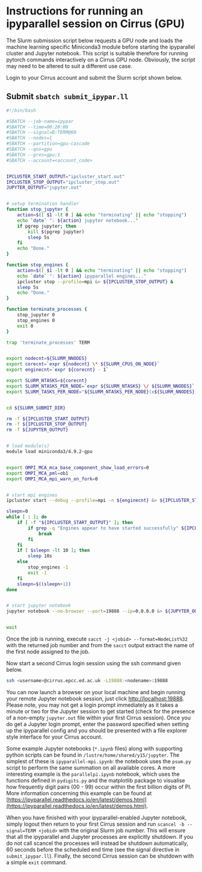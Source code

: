 Instructions for running an ipyparallel session on Cirrus (GPU)
===============================================================

The Slurm submission script below requests a GPU node and loads the machine learning
specific Miniconda3 module before starting the ipyparallel cluster and Jupyter notebook.
This script is suitable therefore for running pytorch commands interactively on a Cirrus
GPU node. Obviously, the script may need to be altered to suit a different use case. 

Login to your Cirrus account and submit the Slurm script shown below.


Submit `sbatch submit_ipypar.ll`
--------------------------------

```bash
#!/bin/bash

#SBATCH --job-name=ipypar
#SBATCH --time=00:20:00
#SBATCH --signal=B:TERM@60
#SBATCH --nodes=1
#SBATCH --partition=gpu-cascade
#SBATCH --qos=gpu
#SBATCH --gres=gpu:1
#SBATCH --account=<account_code>


IPCLUSTER_START_OUTPUT="ipcluster_start.out"
IPCLUSTER_STOP_OUTPUT="ipcluster_stop.out"
JUPYTER_OUTPUT="jupyter.out"


# setup termination handler
function stop_jupyter {
    action=$([ $1 -lt 0 ] && echo "terminating" || echo "stopping")
    echo `date` ": ${action} jupyter notebook..."
    if pgrep jupyter; then
        kill $(pgrep jupyter)
        sleep 5s
    fi
    echo "Done."
}

function stop_engines {
    action=$([ $1 -lt 0 ] && echo "terminating" || echo "stopping")
    echo `date` ": ${action} ipyparallel engines..."
    ipcluster stop --profile=mpi &> ${IPCLUSTER_STOP_OUTPUT} &
    sleep 5s
    echo "Done."
}

function terminate_processes {
    stop_jupyter 0
    stop_engines 0
    exit 0
}

trap 'terminate_processes' TERM


export nodecnt=${SLURM_NNODES}
export corecnt=`expr ${nodecnt} \* ${SLURM_CPUS_ON_NODE}`
export enginecnt=`expr ${corecnt} - 1`

export SLURM_NTASKS=${corecnt}
export SLURM_NTASKS_PER_NODE=`expr ${SLURM_NTASKS} \/ ${SLURM_NNODES}`
export SLURM_TASKS_PER_NODE="${SLURM_NTASKS_PER_NODE}(x${SLURM_NNODES})"


cd ${SLURM_SUBMIT_DIR}

rm -f ${IPCLUSTER_START_OUTPUT}
rm -f ${IPCLUSTER_STOP_OUTPUT}
rm -f ${JUPYTER_OUTPUT}


# load module(s)
module load miniconda3/4.9.2-gpu


export OMPI_MCA_mca_base_component_show_load_errors=0
export OMPI_MCA_pml=ob1
export OMPI_MCA_mpi_warn_on_fork=0


# start mpi engines
ipcluster start --debug --profile=mpi -n ${enginecnt} &> ${IPCLUSTER_START_OUTPUT} &

sleepn=0
while [ : ]; do
    if [ -f "${IPCLUSTER_START_OUTPUT}" ]; then
        if grep -q "Engines appear to have started successfully" ${IPCLUSTER_START_OUTPUT}; then
            break
        fi
    fi
    if [ $sleepn -lt 10 ]; then
        sleep 10s
    else
        stop_engines -1
        exit -1
    fi
    sleepn=$((sleepn+1))
done


# start jupyter notebook
jupyter notebook --no-browser --port=19888 --ip=0.0.0.0 &> ${JUPYTER_OUTPUT} &


wait
```


Once the job is running, execute `sacct -j <jobid> --format=NodeList%32` with the returned job number
and from the `sacct` output extract the name of the first node assigned to the job.

Now start a second Cirrus login session using the ssh command given below.

```bash
ssh <username>@cirrus.epcc.ed.ac.uk -L19888:<nodename>:19888
```


You can now launch a browser on your local machine and begin running your remote Jupyter notebook session, just click [http://localhost:19888](http://localhost:19888).
Please note, you may not get a login prompt immediately as it takes a minute or two for the Jupyter session to get started (check for the
presence of a non-empty `jupyter.out` file within your first Cirrus session). Once you do get a Jupyter login prompt, enter the password specified when
setting up the ipyparallel config and you should be presented with a file explorer style interface for your Cirrus account.

Some example Jupyter notebooks (`*.ipynb` files) along with supporting python scripts can be found in `/lustre/home/shared/y15/jupyter`.
The simplest of these is `ipyparallel-mpi.ipynb`: the notebook uses the `psum.py` script to perform the same summation on all available cores.
A more interesting example is the `parallelpi.ipynb` notebook, which uses the functions defined in `pydigits.py` and the matplotlib package to
visualise how frequently digit pairs (00 - 99) occur within the first billion digits of PI. More information concerning this example can be found
at [https://ipyparallel.readthedocs.io/en/latest/demos.html](https://ipyparallel.readthedocs.io/en/latest/demos.html).

When you have finished with your ipyparallel-enabled Jupyter notebook, simply logout then return to your first Cirrus session and run `scancel -b --signal=TERM <jobid>`
with the original Slurm job number. This will ensure that all the ipyparallel and Jupyter processes are explicitly shutdown. If you do not call scancel the processes will
instead be shutdown automatically, 60 seconds before the scheduled end time (see the signal directive in `submit_ipypar.ll`). Finally, the second Cirrus session can be
shutdown with a simple `exit` command.